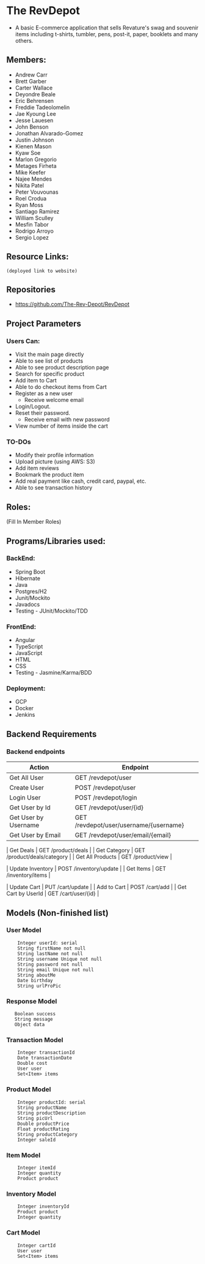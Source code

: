 # The RevDepot
- A basic E-commerce application that sells Revature's swag and souvenir items including t-shirts, tumbler, pens, post-it, paper, booklets and many others.

## Members:
* Andrew Carr
* Brett Garber
* Carter Wallace
* Deyondre Beale
* Eric Behrensen
* Freddie Tadeolomelin
* Jae Kyoung Lee
* Jesse Lauesen
* John Benson
* Jonathan Alvarado-Gomez
* Justin Johnson
* Kienen Mason
* Kyaw Soe
* Marlon Gregorio
* Metages Firheta
* Mike Keefer
* Najee Mendes
* Nikita Patel 
* Peter Vouvounas
* Roel Crodua
* Ryan Moss
* Santiago Ramirez 
* William Sculley
* Mesfin Tabor
* Rodrigo Arroyo
* Sergio Lopez

## Resource Links:
    (deployed link to website)

## Repositories
* https://github.com/The-Rev-Depot/RevDepot


## Project Parameters
### Users Can:
* Visit the main page directly
* Able to see list of products
* Able to see product description page
* Search for specific product
* Add item to Cart
* Able to do checkout items from Cart
* Register as a new user
    * Receive welcome email
* Login/Logout.
* Reset their password.
    * Receive email with new password
* View number of items inside the cart

### TO-DOs
* Modify their profile information
* Upload picture (using AWS: S3) 
* Add item reviews
* Bookmark the product item
* Add real payment like cash, credit card, paypal, etc.
* Able to see transaction history

## Roles:
(Fill In Member Roles)

## Programs/Libraries used:

### BackEnd:
* Spring Boot
* Hibernate
* Java
* Postgres/H2
* Junit/Mockito
* Javadocs
* Testing - JUnit/Mockito/TDD

### FrontEnd:
* Angular
* TypeScript
* JavaScript
* HTML
* CSS
* Testing - Jasmine/Karma/BDD

### Deployment:
* GCP
* Docker
* Jenkins

## Backend Requirements
### Backend endpoints 

|   Action        	|             Endpoint                	|
|   ------        	|             --------                	|
| Get All User		|	GET /revdepot/user		|
| Create User		|	POST /revdepot/user		|
| Login User		|	POST /revdepot/login		|
| Get User by Id	|	GET /revdepot/user/{id}		|
| Get User by Username	|	GET /revdepot/user/username/{username}	|
| Get User by Email	|	GET /revdepot/user/email/{email}	|

| Get Deals		|	GET /product/deals		|
| Get Category		|	GET /product/deals/category	|
| Get All Products	|	GET /product/view		|

| Update Inventory	|	POST /inventory/update		|
| Get Items		|	GET /inventory/items		|

| Update Cart		|	PUT /cart/update		|
| Add to Cart		|	POST /cart/add			|
| Get Cart by UserId	|	GET /cart/user/{id}		|


## Models (Non-finished list)
### User Model
```
    Integer userId: serial
    String firstName not null
    String lastName not null
    String username Unique not null
    String password not null
    String email Unique not null
    String aboutMe 
    Date birthday 
    String urlProPic
```
### Response Model
```
   Boolean success
   String message
   Object data
```
### Transaction Model
```
    Integer transactionId
    Date transactionDate
    Double cost
    User user
    Set<Item> items
```
### Product Model
```
    Integer productId: serial
    String productName
    String productDescription
    String picUrl
    Double productPrice
    Float productRating
    String productCategory
    Integer saleId
```
### Item Model
```
    Integer itemId
    Integer quantity
    Product product
```
### Inventory Model
```
    Integer inventoryId
    Product product
    Integer quantity
```
### Cart Model
```
    Integer cartId
    User user
    Set<Item> items
```
